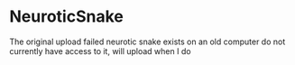 # NeuroticSnake

The original upload failed
neurotic snake exists on an old computer
do not currently have access to it, will upload when I do
